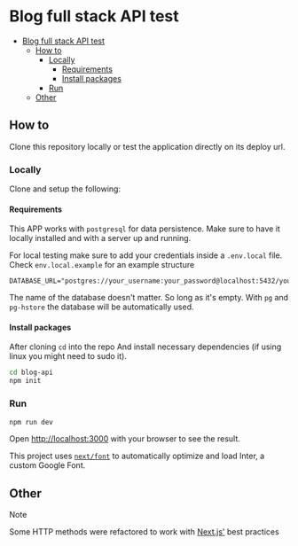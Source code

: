 # Blog full stack API test

<!--toc:start-->

- [Blog full stack API test](#blog-full-stack-api-test)
  - [How to](#how-to)
    - [Locally](#locally)
      - [Requirements](#requirements)
      - [Install packages](#install-packages)
    - [Run](#run)
  - [Other](#other)

<!--toc:end-->

## How to

Clone this repository locally or test the application directly on its deploy url.

### Locally

Clone and setup the following:

#### Requirements

This APP works with `postgresql` for data persistence.
Make sure to have it locally installed and with a server up and running.

For local testing make sure to add your credentials inside a `.env.local` file.
Check `env.local.example` for an example structure

```env
DATABASE_URL="postgres://your_username:your_password@localhost:5432/your_database_name"
```

The name of the database doesn't matter. So long as it's empty.
With `pg` and `pg-hstore` the database will be automatically used.

#### Install packages

After cloning `cd` into the repo
And install necessary dependencies (if using linux you might need to sudo it).

```sh
cd blog-api
npm init
```

### Run

```bash
npm run dev
```

Open [http://localhost:3000](http://localhost:3000) with your browser to see the result.

This project uses [`next/font`](https://nextjs.org/docs/basic-features/font-optimization) to automatically optimize and load Inter, a custom Google Font.

## Other

> [!NOTE]
> Some HTTP methods were refactored to work with [Next.js'](https://nextjs.org/docs/pages/building-your-application/routing/api-routes) best practices
